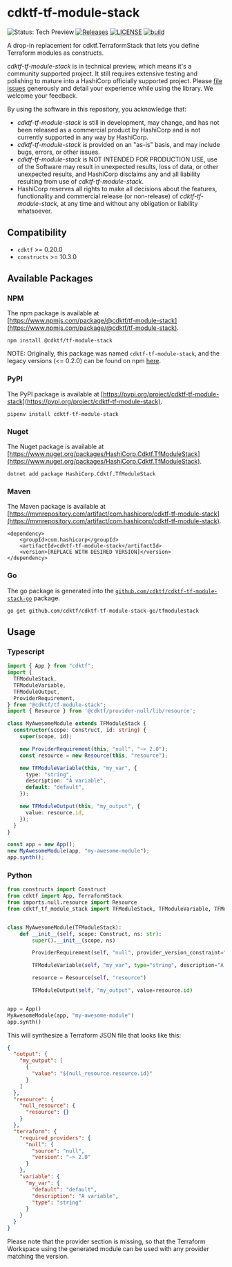 # cdktf-tf-module-stack

![Status: Tech Preview](https://img.shields.io/badge/status-experimental-EAAA32) [![Releases](https://img.shields.io/github/release/cdktf/cdktf-tf-module-stack.svg)](https://github.com/cdktf/cdktf-tf-module-stack/releases)
[![LICENSE](https://img.shields.io/github/license/cdktf/cdktf-tf-module-stack.svg)](https://github.com/cdktf/cdktf-tf-module-stack/blob/main/LICENSE)
[![build](https://github.com/cdktf/cdktf-tf-module-stack/actions/workflows/build.yml/badge.svg)](https://github.com/cdktf/cdktf-tf-module-stack/actions/workflows/build.yml)

A drop-in replacement for cdktf.TerraformStack that lets you define Terraform modules as constructs.

_cdktf-tf-module-stack_ is in technical preview, which means it's a community supported project. It still requires extensive testing and polishing to mature into a HashiCorp officially supported project. Please [file issues](https://github.com/cdktf/cdktf-tf-module-stack/issues/new/choose) generously and detail your experience while using the library. We welcome your feedback.

By using the software in this repository, you acknowledge that:

* _cdktf-tf-module-stack_ is still in development, may change, and has not been released as a commercial product by HashiCorp and is not currently supported in any way by HashiCorp.
* _cdktf-tf-module-stack_ is provided on an "as-is" basis, and may include bugs, errors, or other issues.
* _cdktf-tf-module-stack_ is NOT INTENDED FOR PRODUCTION USE, use of the Software may result in unexpected results, loss of data, or other unexpected results, and HashiCorp disclaims any and all liability resulting from use of _cdktf-tf-module-stack_.
* HashiCorp reserves all rights to make all decisions about the features, functionality and commercial release (or non-release) of _cdktf-tf-module-stack_, at any time and without any obligation or liability whatsoever.

## Compatibility

* `cdktf` >= 0.20.0
* `constructs` >= 10.3.0

## Available Packages

### NPM

The npm package is available at [https://www.npmjs.com/package/@cdktf/tf-module-stack](https://www.npmjs.com/package/@cdktf/tf-module-stack).

`npm install @cdktf/tf-module-stack`

NOTE: Originally, this package was named `cdktf-tf-module-stack`, and the legacy versions (<= 0.2.0) can be found on npm [here](https://www.npmjs.com/package/cdktf-tf-module-stack).

### PyPI

The PyPI package is available at [https://pypi.org/project/cdktf-tf-module-stack](https://pypi.org/project/cdktf-tf-module-stack).

`pipenv install cdktf-tf-module-stack`

### Nuget

The Nuget package is available at [https://www.nuget.org/packages/HashiCorp.Cdktf.TfModuleStack](https://www.nuget.org/packages/HashiCorp.Cdktf.TfModuleStack).

`dotnet add package HashiCorp.Cdktf.TfModuleStack`

### Maven

The Maven package is available at [https://mvnrepository.com/artifact/com.hashicorp/cdktf-tf-module-stack](https://mvnrepository.com/artifact/com.hashicorp/cdktf-tf-module-stack).

```
<dependency>
    <groupId>com.hashicorp</groupId>
    <artifactId>cdktf-tf-module-stack</artifactId>
    <version>[REPLACE WITH DESIRED VERSION]</version>
</dependency>
```

### Go

The go package is generated into the [`github.com/cdktf/cdktf-tf-module-stack-go`](https://github.com/cdktf/cdktf-tf-module-stack-go) package.

`go get github.com/cdktf/cdktf-tf-module-stack-go/tfmodulestack`

## Usage

### Typescript

```ts
import { App } from "cdktf";
import {
  TFModuleStack,
  TFModuleVariable,
  TFModuleOutput,
  ProviderRequirement,
} from "@cdktf/tf-module-stack";
import { Resource } from '@cdktf/provider-null/lib/resource';

class MyAwesomeModule extends TFModuleStack {
  constructor(scope: Construct, id: string) {
    super(scope, id);

    new ProviderRequirement(this, "null", "~> 2.0");
    const resource = new Resource(this, "resource");

    new TFModuleVariable(this, "my_var", {
      type: "string",
      description: "A variable",
      default: "default",
    });

    new TFModuleOutput(this, "my_output", {
      value: resource.id,
    });
  }
}

const app = new App();
new MyAwesomeModule(app, "my-awesome-module");
app.synth();
```

### Python

```python
from constructs import Construct
from cdktf import App, TerraformStack
from imports.null.resource import Resource
from cdktf_tf_module_stack import TFModuleStack, TFModuleVariable, TFModuleOutput, ProviderRequirement


class MyAwesomeModule(TFModuleStack):
    def __init__(self, scope: Construct, ns: str):
        super().__init__(scope, ns)

        ProviderRequirement(self, "null", provider_version_constraint="~> 2.0")

        TFModuleVariable(self, "my_var", type="string", description="A variable", default="default")

        resource = Resource(self, "resource")

        TFModuleOutput(self, "my_output", value=resource.id)


app = App()
MyAwesomeModule(app, "my-awesome-module")
app.synth()
```

This will synthesize a Terraform JSON file that looks like this:

```json
{
  "output": {
    "my_output": [
      {
        "value": "${null_resource.resource.id}"
      }
    ]
  },
  "resource": {
    "null_resource": {
      "resource": {}
    }
  },
  "terraform": {
    "required_providers": {
      "null": {
        "source": "null",
        "version": "~> 2.0"
      }
    },
    "variable": {
      "my_var": {
        "default": "default",
        "description": "A variable",
        "type": "string"
      }
    }
  }
}
```

Please note that the provider section is missing, so that the Terraform Workspace using the generated module can be used with any provider matching the version.
